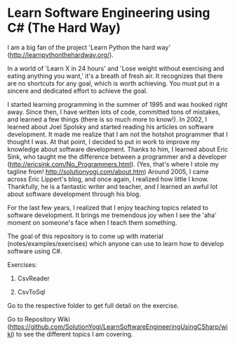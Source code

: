 Learn Software Engineering using C# (The Hard Way)
===================================

I am a big fan of the project 'Learn Python the hard way' (http://learnpythonthehardway.org/). 

In a world of 'Learn X in 24 hours' and 'Lose weight without exercising and eating anything you want,' it's a breath of fresh air. It recognizes that there are no shortcuts for any goal, which is worth achieving. You must put in a sincere and dedicated effort to achieve the goal.

I started learning programming in the summer of 1995 and was hooked right away. Since then, I have written lots of code, committed tons of mistakes, and learned a few things (there is so much more to know!). In 2002, I learned about Joel Spolsky and started reading his articles on software development. It made me realize that I am not the hotshot programmer that I thought I was. At that point, I decided to put in work to improve my knowledge about software development. Thanks to him, I learned about Eric Sink, who taught me the difference between a programmer and a developer (http://ericsink.com/No_Programmers.html). (Yes, that's where I stole my tagline from! http://solutionyogi.com/about.htm) Around 2005, I came across Eric Lippert's blog, and once again, I realized how little I know. Thankfully, he is a fantastic writer and teacher, and I learned an awful lot about software development through his blog. 

For the last few years, I realized that I enjoy teaching topics related to software development. It brings me tremendous joy when I see the 'aha' moment on someone's face when I teach them something. 

The goal of this repository is to come up with material (notes/examples/exercises) which anyone can use to learn how to develop software using C#. 

Exercises:

1. CsvReader

2. CsvToSql 

Go to the respective folder to get full detail on the exercise. 

Go to Repository Wiki (https://github.com/SolutionYogi/LearnSoftwareEngineeringUsingCSharp/wiki) to see the different topics I am covering. 

